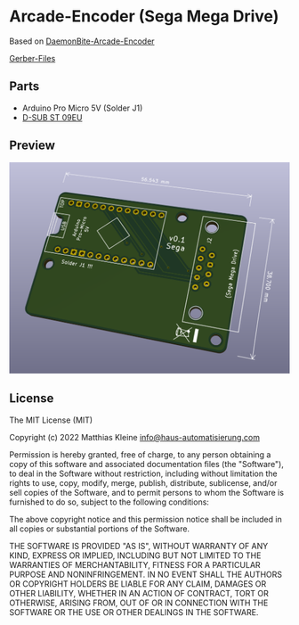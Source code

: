 # Arcade-Encoder (Sega Mega Drive)

Based on [DaemonBite-Arcade-Encoder](https://github.com/MickGyver/DaemonBite-Retro-Controllers-USB/tree/master/SegaControllerUSB)

[Gerber-Files](https://github.com/klein0r/pcb-arcade-encoder/releases?q=-sega)

## Parts

- Arduino Pro Micro 5V (Solder J1)
- [D-SUB ST 09EU](https://www.reichelt.de/d-sub-stecker-9-polig-gewinkelt-rm-2-77-d-sub-st-09eu-p6986.html)

## Preview

![PCB Preview](https://raw.githubusercontent.com/klein0r/pcb-arcade-encoder/sega-megadrive/preview.png)

## License

The MIT License (MIT)

Copyright (c) 2022 Matthias Kleine <info@haus-automatisierung.com>

Permission is hereby granted, free of charge, to any person obtaining a copy
of this software and associated documentation files (the "Software"), to deal
in the Software without restriction, including without limitation the rights
to use, copy, modify, merge, publish, distribute, sublicense, and/or sell
copies of the Software, and to permit persons to whom the Software is
furnished to do so, subject to the following conditions:

The above copyright notice and this permission notice shall be included in
all copies or substantial portions of the Software.

THE SOFTWARE IS PROVIDED "AS IS", WITHOUT WARRANTY OF ANY KIND, EXPRESS OR
IMPLIED, INCLUDING BUT NOT LIMITED TO THE WARRANTIES OF MERCHANTABILITY,
FITNESS FOR A PARTICULAR PURPOSE AND NONINFRINGEMENT. IN NO EVENT SHALL THE
AUTHORS OR COPYRIGHT HOLDERS BE LIABLE FOR ANY CLAIM, DAMAGES OR OTHER
LIABILITY, WHETHER IN AN ACTION OF CONTRACT, TORT OR OTHERWISE, ARISING FROM,
OUT OF OR IN CONNECTION WITH THE SOFTWARE OR THE USE OR OTHER DEALINGS IN
THE SOFTWARE.
